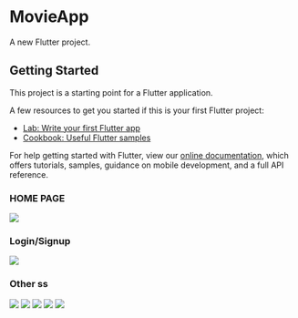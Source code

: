 # MovieApp

A new Flutter project.

## Getting Started

This project is a starting point for a Flutter application.

A few resources to get you started if this is your first Flutter project:

- [Lab: Write your first Flutter app](https://flutter.dev/docs/get-started/codelab)
- [Cookbook: Useful Flutter samples](https://flutter.dev/docs/cookbook)

For help getting started with Flutter, view our
[online documentation](https://flutter.dev/docs), which offers tutorials,
samples, guidance on mobile development, and a full API reference.
### HOME PAGE

![](lib/ss/4.jpeg)

### Login/Signup

![](lib/ss/1.jpeg)

### Other ss
![](lib/ss/2.jpeg)
![](lib/ss/3.jpeg)
![](lib/ss/5.jpeg)
![](lib/ss/6.jpeg)
![](lib/ss/7.jpeg)
